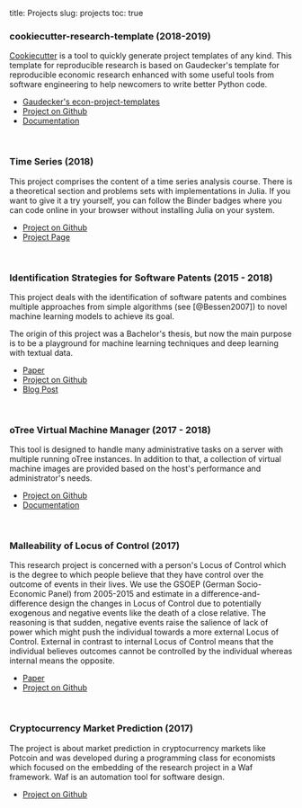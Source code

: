 title: Projects
slug: projects
toc: true

### cookiecutter-research-template (2018-2019)

[Cookiecutter](https://github.com/audreyr/cookiecutter) is a tool to quickly
generate project templates of any kind. This template for reproducible research
is based on Gaudecker's template for reproducible economic research enhanced
with some useful tools from software engineering to help newcomers to write
better Python code.

- [Gaudecker's econ-project-templates](https://github.com/hmgaudecker/econ-project-templates)
- [Project on Github](https://github.com/tobiasraabe/cookiecutter-research-template)
- [Documentation](https://cookiecutter-research-template.readthedocs.io/en/latest/index.html)

<br>

### Time Series (2018)

This project comprises the content of a time series analysis course. There is a
theoretical section and problems sets with implementations in Julia. If you
want to give it a try yourself, you can follow the Binder badges where you can
code online in your browser without installing Julia on your system.

- [Project on Github](https://github.com/tobiasraabe/time_series)
- [Project Page](https://tobiasraabe.github.com/time_series)

<br>

### Identification Strategies for Software Patents (2015 - 2018)

This project deals with the identification of software patents and combines
multiple approaches from simple algorithms (see [@Bessen2007]) to novel machine
learning models to achieve its goal.

The origin of this project was a Bachelor's thesis, but now the main purpose is
to be a playground for machine learning techniques and deep learning with
textual data.

- [Paper](https://github.com/tobiasraabe/software_patents/paper.pdf)
- [Project on Github](https://github.com/tobiasraabe/software_patents)
- [Blog Post]({static}/Blog/software-patents.md)

<br>

### oTree Virtual Machine Manager (2017 - 2018)

This tool is designed to handle many administrative tasks on a server with
multiple running oTree instances. In addition to that, a collection of virtual
machine images are provided based on the host's performance and administrator's
needs.

- [Project on Github](https://github.com/tobiasraabe/otree_virtual_machine_manager)
- [Documentation](https://otree-virtual-machine-manager.readthedocs.io)

<br>

### Malleability of Locus of Control (2017)

This research project is concerned with a person's Locus of Control which is
the degree to which people believe that they have control over the outcome of
events in their lives. We use the GSOEP (German Socio-Economic Panel) from
2005-2015 and estimate in a difference-and-difference design the changes in
Locus of Control due to potentially exogenous and negative events like the
death of a close relative. The reasoning is that sudden, negative events raise
the salience of lack of power which might push the individual towards a more
external Locus of Control. External in contrast to internal Locus of Control
means that the individual believes outcomes cannot be controlled by the
individual whereas internal means the opposite.

- [Paper](https://github.com/tobiasraabe/loc/paper.pdf)
- [Project on Github](https://github.com/tobiasraabe/loc)

<br>

### Cryptocurrency Market Prediction (2017)

The project is about market prediction in cryptocurrency markets like Potcoin
and was developed during a programming class for economists which focused on the
embedding of the research project in a Waf framework. Waf is an automation tool
for software design.

- [Project on Github](https://github.com/tobiasraabe/crypto)
